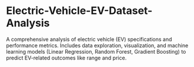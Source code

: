 # Electric-Vehicle-EV-Dataset-Analysis
A comprehensive analysis of electric vehicle (EV) specifications and performance metrics. Includes data exploration, visualization, and machine learning models (Linear Regression, Random Forest, Gradient Boosting) to predict EV-related outcomes like range and price.

